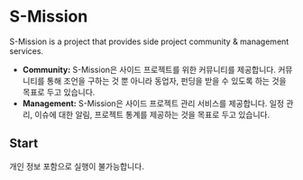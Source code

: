 # S-Mission

S-Mission is a project that provides side project community & management services.

* **Community:** S-Mission은 사이드 프로젝트를 위한 커뮤니티를 제공합니다. 커뮤니티를 통해 조언을 구하는 것 뿐 아니라 동업자, 펀딩을 받을 수 있도록 하는 것을 목표로 두고 있습니다.
* **Management:** S-Mission은 사이드 프로젝트 관리 서비스를 제공합니다. 일정 관리, 이슈에 대한 알림, 프로젝트 통계를 제공하는 것을 목표로 두고 있습니다.

## Start

개인 정보 포함으로 실행이 불가능합니다.

